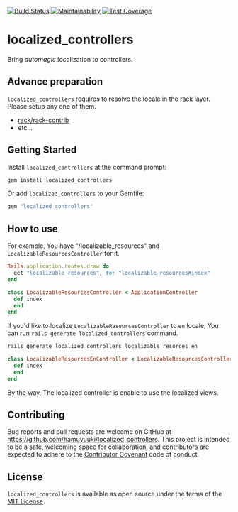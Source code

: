 [![Build Status](https://travis-ci.com/hamuyuuki/localized_controllers.svg?branch=master)](https://travis-ci.com/hamuyuuki/localized_controllers)
[![Maintainability](https://api.codeclimate.com/v1/badges/22ce36bcfc386745e3b1/maintainability)](https://codeclimate.com/github/hamuyuuki/localized_controllers/maintainability)
[![Test Coverage](https://api.codeclimate.com/v1/badges/22ce36bcfc386745e3b1/test_coverage)](https://codeclimate.com/github/hamuyuuki/localized_controllers/test_coverage)

# localized_controllers
Bring _automagic_ localization to controllers.

## Advance preparation
`localized_controllers` requires to resolve the locale in the rack layer. Please setup any one of them.

- [rack/rack-contrib](https://github.com/rack/rack-contrib)
- etc...

## Getting Started
Install `localized_controllers` at the command prompt:
```sh
gem install localized_controllers
```

Or add `localized_controllers` to your Gemfile:
```ruby
gem "localized_controllers"
```

## How to use
For example, You have "/localizable_resources" and `LocalizableResourcesController` for it.

```rb
Rails.application.routes.draw do
  get "localizable_resources", to: "localizable_resources#index"
end
```

```rb
class LocalizableResourcesController < ApplicationController
  def index
  end
end
```

If you'd like to localize `LocalizableResourcesController` to `en` locale, You can run `rails generate localized_controllers` command.

```sh
rails generate localized_controllers localizable_resorces en
```

```rb
class LocalizableResourcesEnController < LocalizableResourcesController
  def index
  end
end
```

By the way, The localized controller is enable to use the localized views.

## Contributing
Bug reports and pull requests are welcome on GitHub at https://github.com/hamuyuuki/localized_controllers. This project is intended to be a safe, welcoming space for collaboration, and contributors are expected to adhere to the [Contributor Covenant](http://contributor-covenant.org) code of conduct.

## License
`localized_controllers` is available as open source under the terms of the [MIT License](https://opensource.org/licenses/MIT).
